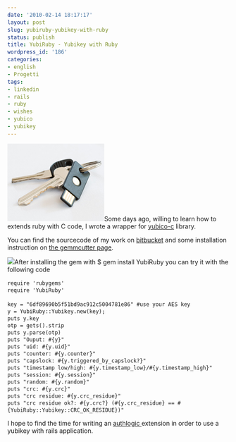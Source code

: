 ```yaml
---
date: '2010-02-14 18:17:17'
layout: post
slug: yubiruby-yubikey-with-ruby
status: publish
title: YubiRuby - Yubikey with Ruby
wordpress_id: '186'
categories:
- english
- Progetti
tags:
- linkedin
- rails
- ruby
- wishes
- yubico
- yubikey
---
```


![](/assets/images/yubikeyring.png)Some days ago, willing to learn how to extends ruby with C code, I wrote a wrapper for [yubico-c](http://code.google.com/p/yubico-c/) library.

You can find the sourcecode of my work on [bitbucket](http://bitbucket.org/nolith/yubiruby/) and some installation instruction on [the gemmcutter page](http://gemcutter.org/gems/YubiRuby).



[![](http://forum.yubico.com/includes/affiliate/images/yubico.jpg)](http://www.yubico.com/o.php?refid=162&rno=1906861421)After installing the gem with
$ gem install YubiRuby
you can try it with the following code


    
    
    require 'rubygems'
    require 'YubiRuby'
    
    key = "6df89690b5f51bd9ac912c5004781e86" #use your AES key
    y = YubiRuby::Yubikey.new(key);
    puts y.key
    otp = gets().strip
    puts y.parse(otp)
    puts "Ouput: #{y}"
    puts "uid: #{y.uid}"
    puts "counter: #{y.counter}"
    puts "capslock: #{y.triggered_by_capslock?}"
    puts "timestamp low/high: #{y.timestamp_low}/#{y.timestamp_high}"
    puts "session: #{y.session}"
    puts "random: #{y.random}"
    puts "crc: #{y.crc}"
    puts "crc residue: #{y.crc_residue}"
    puts "crc residue ok?: #{y.crc?} (#{y.crc_residue} == #{YubiRuby::Yubikey::CRC_OK_RESIDUE})"
    



I hope to find the time for writing an [authlogic ](http://github.com/binarylogic/authlogic)extension in order to use a yubikey with rails application.
